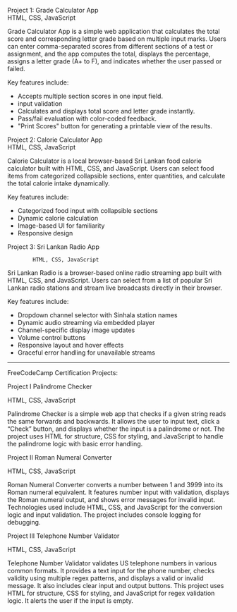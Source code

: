 Project 1: Grade Calculator App   
           HTML, CSS, JavaScript

Grade Calculator App is a simple web application that calculates the total score and corresponding letter grade based on multiple input marks. Users can enter comma-separated scores from different sections of a test or assignment, and the app computes the total, displays the percentage, assigns a letter grade (A+ to F), and indicates whether the user passed or failed.

Key features include:
  * Accepts multiple section scores in one input field.
  * input validation
  * Calculates and displays total score and letter grade instantly.
  * Pass/fail evaluation with color-coded feedback.
  * "Print Scores" button for generating a printable view of the results.


Project 2: Calorie Calculator App                                                                                                                 
           HTML, CSS, JavaScript


Calorie Calculator is a local browser-based Sri Lankan food calorie calculator built with HTML, CSS, and JavaScript. Users can select food items from categorized collapsible sections, enter quantities, and calculate the total calorie intake dynamically.

Key features include:
 * Categorized food input with collapsible sections
 * Dynamic calorie calculation
 * Image-based UI for familiarity
 * Responsive design


Project 3: Sri Lankan Radio App

            HTML, CSS, JavaScript

Sri Lankan Radio is a browser-based online radio streaming app built with HTML, CSS, and JavaScript. Users can select from a list of popular Sri Lankan radio stations and stream live broadcasts directly in their browser.

Key features include:
* Dropdown channel selector with Sinhala station names
* Dynamic audio streaming via embedded player
* Channel-specific display image updates
* Volume control buttons
* Responsive layout and hover effects
* Graceful error handling for unavailable streams
--------------------------------------------------------------------------------------
FreeCodeCamp Certification Projects:

Project I Palindrome Checker

HTML, CSS, JavaScript

Palindrome Checker is a simple web app that checks if a given string reads the same forwards and backwards. It allows the user to input text, click a “Check” button, and displays whether the input is a palindrome or not. The project uses HTML for structure, CSS for styling, and JavaScript to handle the palindrome logic with basic error handling.

Project II Roman Numeral Converter

HTML, CSS, JavaScript

Roman Numeral Converter converts a number between 1 and 3999 into its Roman numeral equivalent. It features number input with validation, displays the Roman numeral output, and shows error messages for invalid input. Technologies used include HTML, CSS, and JavaScript for the conversion logic and input validation. The project includes console logging for debugging.

Project III Telephone Number Validator

HTML, CSS, JavaScript

Telephone Number Validator validates US telephone numbers in various common formats. It provides a text input for the phone number, checks validity using multiple regex patterns, and displays a valid or invalid message. It also includes clear input and output buttons. This project uses HTML for structure, CSS for styling, and JavaScript for regex validation logic. It alerts the user if the input is empty.
